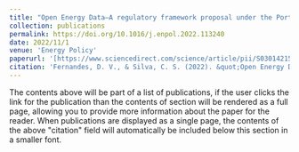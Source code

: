 ```yaml
---
title: "Open Energy Data—A regulatory framework proposal under the Portuguese electric system context"
collection: publications
permalink: https://doi.org/10.1016/j.enpol.2022.113240
date: 2022/11/1
venue: 'Energy Policy'
paperurl: '[https://www.sciencedirect.com/science/article/pii/S0301421522004591]'
citation: 'Fernandes, D. V., & Silva, C. S. (2022). &quot;Open Energy Data—A regulatory framework proposal under the Portuguese electric system context.&quot; <i>Energy Policy</i>.  170, 113240.'
---
```


The contents above will be part of a list of publications, if the user clicks the link for the publication than the contents of section will be rendered as a full page, allowing you to provide more information about the paper for the reader. When publications are displayed as a single page, the contents of the above "citation" field will automatically be included below this section in a smaller font.
